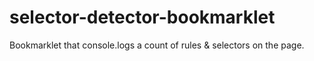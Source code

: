 selector-detector-bookmarklet
=============================

Bookmarklet that console.logs a count of rules &amp; selectors on the page.
